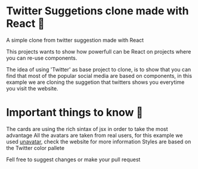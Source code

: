# Twitter Suggetions clone made with React 🐤

A simple clone from twitter suggestion made with React

This projects wants to show how powerfull can be React on projects where you can re-use components.

The idea of using 'Twitter' as base project to clone, is to show that you can find that most of the popular social media are based on components, in this example we are cloning the suggetion that twitters shows you everytime you visit the website.

# Important things to know 📍

The cards are using the rich sintax of jsx in order to take the most advantage
All the avatars are taken from real users, for this example we used [unavatar](https://unavatar.io/), check the website for more information
Styles are based on the Twitter color pallete

Fell free to suggest changes or make your pull request

